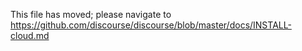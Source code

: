 This file has moved; please navigate to https://github.com/discourse/discourse/blob/master/docs/INSTALL-cloud.md
